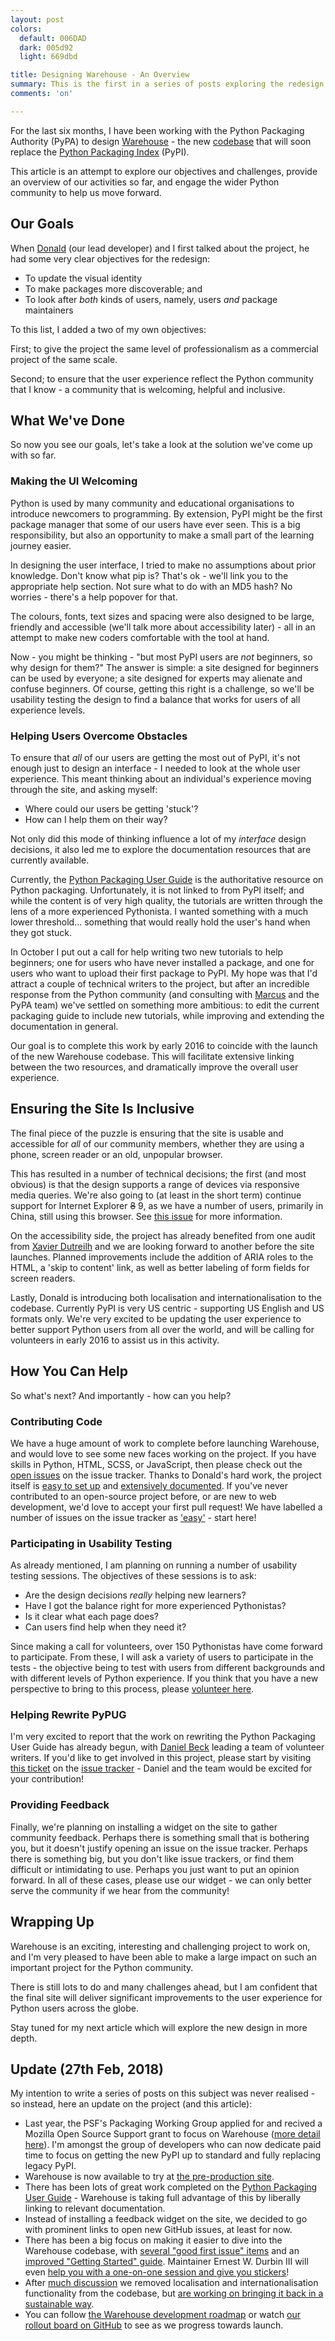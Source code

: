 ```yaml
---
layout: post
colors:
  default: 006DAD
  dark: 005d92
  light: 669dbd

title: Designing Warehouse - An Overview
summary: This is the first in a series of posts exploring the redesign of Warehouse - the replacement codebase for the Python Packaging Index (PyPI).
comments: 'on'

---
```

For the last six months, I have been working with the Python Packaging Authority (PyPA) to design [Warehouse](https://warehouse.python.org/) - the new [codebase](https://github.com/pypa/warehouse) that will soon replace the [Python Packaging Index](https://pypi.python.org/pypi) (PyPI).

This article is an attempt to explore our objectives and challenges, provide an overview of our activities so far, and engage the wider Python community to help us move forward.

## Our Goals

When [Donald](https://github.com/dstufft) (our lead developer) and I first talked about the project, he had some very clear objectives for the redesign:

- To update the visual identity
- To make packages more discoverable; and
- To look after *both* kinds of users, namely, users *and* package maintainers

To this list, I added a two of my own objectives:

First; to give the project the same level of professionalism as a commercial project of the same scale.

Second; to ensure that the user experience reflect the Python community that I know - a community that is welcoming, helpful and inclusive.

## What We've Done

So now you see our goals, let's take a look at the solution we've come up with so far.

### Making the UI Welcoming

Python is used by many community and educational organisations to introduce newcomers to programming.  By extension, PyPI might be the first package manager that some of our users have ever seen.  This is a big responsibility, but also an opportunity to make a small part of the learning journey easier.

In designing the user interface, I tried to make no assumptions about prior knowledge. Don't know what pip is?  That's ok - we'll link you to the appropriate help section.  Not sure what to do with an MD5 hash?  No worries - there's a help popover for that.

The colours, fonts, text sizes and spacing were also designed to be large, friendly and accessible (we'll talk more about accessibility later) - all in an attempt to make new coders comfortable with the tool at hand.

Now - you might be thinking - "but most PyPI users are *not* beginners, so why design for them?"  The answer is simple: a site designed for beginners can be used by everyone; a site designed for experts may alienate and confuse beginners. Of course, getting this right is a challenge, so we'll be usability testing the design to find a balance that works for users of all experience levels.

### Helping Users Overcome Obstacles

To ensure that *all* of our users are getting the most out of PyPI, it's not enough just to design an interface - I needed to look at the whole user experience. This meant thinking about an individual's experience moving through the site, and asking myself:

- Where could our users be getting 'stuck'?
- How can I help them on their way?

Not only did this mode of thinking influence a lot of my *interface* design decisions, it also led me to explore the documentation resources that are currently available.

Currently, the [Python Packaging User Guide](https://packaging.python.org/en/latest/) is the authoritative resource on Python packaging.  Unfortunately, it is not linked to from PyPI itself; and while the content is of very high quality, the tutorials are written through the lens of a more experienced Pythonista. I wanted something with a much lower threshold... something that would really hold the user's hand when they got stuck.

In October I put out a call for help writing two new tutorials to help beginners; one for users who have never installed a package, and one for users who want to upload their first package to PyPI. My hope was that I'd attract a couple of technical writers to the project, but after an incredible response from the Python community (and consulting with [Marcus](https://github.com/qwcode) and the PyPA team) we've settled on something more ambitious: to edit the current packaging guide to include new tutorials, while improving and extending the documentation in general.

Our goal is to complete this work by early 2016 to coincide with the launch of the new Warehouse codebase. This will facilitate extensive linking between the two resources,  and dramatically improve the overall user experience.

## Ensuring the Site Is Inclusive

The final piece of the puzzle is ensuring that the site is usable and accessible for *all* of our community members, whether they are using a phone, screen reader or an old, unpopular browser.

This has resulted in a number of technical decisions; the first (and most obvious) is that the design supports a range of devices via responsive media queries.  We're also going to (at least in the short term) continue support for Internet Explorer <strike>8</strike> 9, as we have a number of users, primarily in China, still using this browser. See [this issue](https://github.com/pypa/warehouse/issues/979) for more information.

On the accessibility side, the project has already benefited from one audit from [Xavier Dutreilh](http://xavier.dutreilh.com/) and we are looking forward to another before the site launches. Planned improvements include the addition of ARIA roles to the HTML, a 'skip to content' link, as well as better labeling of form fields for screen readers.

Lastly, Donald is introducing both localisation and internationalisation to the codebase. Currently PyPI is very US centric - supporting US English and US formats only. We're very excited to be updating the user experience to better support Python users from all over the world, and will be calling for volunteers in early 2016 to assist us in this activity.

## How You Can Help
So what's next?  And importantly - how can you help?

### Contributing Code

We have a huge amount of work to complete before launching Warehouse, and would love to see some new faces working on the project. If you have skills in Python, HTML, SCSS, or JavaScript, then please check out the [open issues](https://github.com/pypa/warehouse/issues) on the issue tracker.  Thanks to Donald's hard work, the project itself is [easy to set up](https://warehouse.readthedocs.org/development/getting-started/) and [extensively documented](https://warehouse.readthedocs.org/).  If you've never contributed to an open-source project before, or are new to web development, we'd love to accept your first pull request! We have labelled a number of issues on the issue tracker as ['easy'](https://github.com/pypa/warehouse/issues?q=is%3Aopen+is%3Aissue+label%3Aeasy) - start here!

### Participating in Usability Testing

As already mentioned, I am planning on running a number of usability testing sessions. The objectives of these sessions is to ask:

- Are the design decisions *really* helping new learners?
- Have I got the balance right for more experienced Pythonistas?
- Is it clear what each page does?
- Can users find help when they need it?

Since making a call for volunteers, over 150 Pythonistas have come forward to participate.  From these, I will ask a variety of users to participate in the tests - the objective being to test with users from different backgrounds and with different levels of Python experience.  If you think that you have a new perspective to bring to this process, please [volunteer here](https://docs.google.com/forms/d/14YJvKOVIzFjXkhUq5y0GnD3FYq4xUuW-oIGypSuvJhQ/viewform).

### Helping Rewrite PyPUG

I'm very excited to report that the work on rewriting the Python Packaging User Guide has already begun, with [Daniel Beck](http://danieldbeck.com/) leading a team of volunteer writers. If you'd like to get involved in this project, please start by visiting [this ticket](https://github.com/pypa/python-packaging-user-guide/issues/194) on the [issue tracker](https://github.com/pypa/python-packaging-user-guide/issues) - Daniel and the team would be excited for your contribution!

### Providing Feedback

Finally, we're planning on installing a widget on the site to gather community feedback.  Perhaps there is something small that is bothering you, but it doesn't justify opening an issue on the issue tracker. Perhaps there is something big, but you don't like issue trackers, or find them difficult or intimidating to use. Perhaps you just want to put an opinion forward.  In all of these cases, please use our widget - we can only better serve the community if we hear from the community!

## Wrapping Up

Warehouse is an exciting, interesting and challenging project to work on, and I'm very pleased to have been able to make a large impact on such an important project for the Python community.

There is still lots to do and many challenges ahead, but I am confident that the final site will deliver significant improvements to the user experience for Python users across the globe.

Stay tuned for my next article which will explore the new design in more depth.

## Update (27th Feb, 2018)

My intention to write a series of posts on this subject was never realised - so instead, here an update on the project (and this article):

- Last year, the PSF's Packaging Working Group applied for and recived a Mozilla Open Source Support grant to focus on Warehouse ([more detail here](https://pyfound.blogspot.com/2017/11/the-psf-awarded-moss-grant-pypi.html)). I'm amongst the group of developers who can now dedicate paid time to focus on getting the new PyPI up to standard and fully replacing legacy PyPI.
- Warehouse is now available to try at [the pre-production site](https://pypi.org).
- There has been lots of great work completed on the [Python Packaging User Guide](https://packaging.python.org/en/latest/) - Warehouse is taking full advantage of this by liberally linking to relevant documentation.
- Instead of installing a feedback widget on the site, we decided to go with prominent links to open new GitHub issues, at least for now.
- There has been a big focus on making it easier to dive into the Warehouse codebase, with [several "good first issue" items](https://github.com/pypa/warehouse/labels/good%20first%20issue) and an [improved "Getting Started" guide](https://warehouse.readthedocs.io/development/getting-started/). Maintainer Ernest W. Durbin III will even [help you with a one-on-one session and give you stickers](https://twitter.com/EWDurbin/status/955415184339849217)!
- After [much discussion](https://github.com/pypa/warehouse/issues/402) we removed localisation and internationalisation functionality from the codebase, but [are working on bringing it back in a sustainable way](https://github.com/pypa/warehouse/issues/1453).
- You can follow [the Warehouse development roadmap](https://wiki.python.org/psf/WarehouseRoadmap) or watch [our rollout board on GitHub](https://github.com/pypa/warehouse/projects/1) to see as we progress towards launch.
